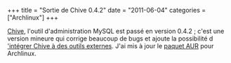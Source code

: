 +++
title = "Sortie de Chive 0.4.2"
date = "2011-06-04"
categories = ["Archlinux"]
+++

 [Chive](https://launchpad.net/chive), l'outil d'administration MySQL est passé
en version 0.4.2 ; c'est une version mineure qui corrige beaucoup de bugs et
ajoute la possibilité d ['intégrer Chive à des outils
externes](https://blueprints.launchpad.net/chive/+spec/direct-auth). J'ai mis à
jour le [paquet AUR](http://aur.archlinux.org/packages.php?ID=45734) pour
Archlinux.
